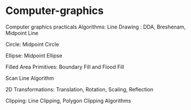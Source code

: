 # Computer-graphics
Computer graphics practicals 
Algorithms: 
Line Drawing : DDA, Breshenam, Midpoint Line 

Circle: Midpoint Circle

Ellipse: Midpoint Ellipse

Filled Area Primitives: Boundary Fill and Flood Fill

Scan Line Algorithm

2D Transformations: Translation, Rotation, Scaling, Reflection

Clipping: Line Clipping, Polygon Clipping Algorithms

